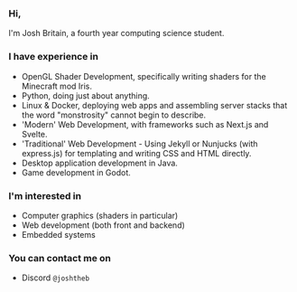 ### Hi,

I'm Josh Britain, a fourth year computing science student.

### I have experience in

- OpenGL Shader Development, specifically writing shaders for the Minecraft mod Iris.
- Python, doing just about anything.
- Linux & Docker, deploying web apps and assembling server stacks that the word "monstrosity" cannot begin to describe.
- 'Modern' Web Development, with frameworks such as Next.js and Svelte.
- 'Traditional' Web Development - Using Jekyll or Nunjucks (with express.js) for templating and writing CSS and HTML directly.
- Desktop application development in Java.
- Game development in Godot.

### I'm interested in

- Computer graphics (shaders in particular)
- Web development (both front and backend)
- Embedded systems


### You can contact me on

- Discord `@joshtheb`
